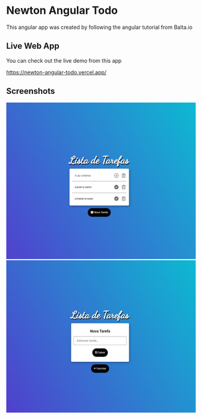 # Newton Angular Todo

This angular app was created by following the angular tutorial from Balta.io

## Live Web App

You can check out the live demo from this app

https://newton-angular-todo.vercel.app/

## Screenshots

![Angular Todo 01](/screenshots/screen01.jpg)
![Angular Todo 01](/screenshots/screen02.jpg)
